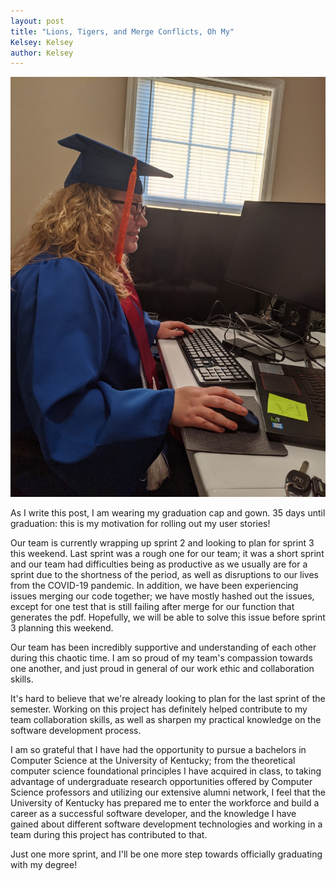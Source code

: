 ```yaml
---
layout: post
title: "Lions, Tigers, and Merge Conflicts, Oh My"
Kelsey: Kelsey
author: Kelsey
---
```


![](./images/IMG_2305.jpeg)

As I write this post, I am wearing my graduation cap and gown. 35 days until graduation: this is my motivation for rolling out my user stories!

Our team is currently wrapping up sprint 2 and looking to plan for sprint 3 this weekend. Last sprint was a rough one for our team; it was a short sprint and our team had difficulties being as productive as we usually are for a sprint due to the shortness of the period, as well as disruptions to our lives from the COVID-19 pandemic. In addition, we have been experiencing issues merging our code together; we have mostly hashed out the issues, except for one test that is still failing after merge for our function that generates the pdf. Hopefully, we will be able to solve this issue before sprint 3 planning this weekend. 

Our team has been incredibly supportive and understanding of each other during this chaotic time. I am so proud of my team's compassion towards one another, and just proud in general of our work ethic and collaboration skills. 

It's hard to believe that we're already looking to plan for the last sprint of the semester. Working on this project has definitely helped contribute to my team collaboration skills, as well as sharpen my practical knowledge on the software development process. 

I am so grateful that I have had the opportunity to pursue a bachelors in Computer Science at the University of Kentucky; from the theoretical computer science foundational principles I have acquired in class, to taking advantage of undergraduate research opportunities offered by Computer Science professors and utilizing our extensive alumni network, I feel that the University of Kentucky has prepared me to enter the workforce and build a career as a successful software developer, and the knowledge I have gained about different software development technologies and working in a team during this project has contributed to that. 

Just one more sprint, and I'll be one more step towards officially graduating with my degree!